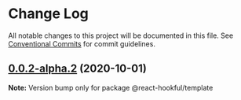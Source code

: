 # Change Log

All notable changes to this project will be documented in this file.
See [Conventional Commits](https://conventionalcommits.org) for commit guidelines.

## [0.0.2-alpha.2](https://github.com/Frantss/react-hookful/tree/master/packages/core/compare/@react-hookful/template@0.0.2-alpha.1...@react-hookful/template@0.0.2-alpha.2) (2020-10-01)

**Note:** Version bump only for package @react-hookful/template
